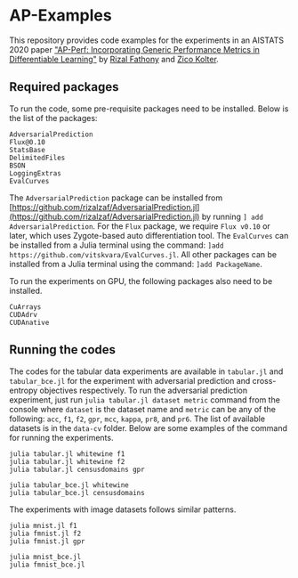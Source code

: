 # AP-Examples

This repository provides code examples for the experiments in an AISTATS 2020 paper ["AP-Perf: Incorporating Generic Performance Metrics in Differentiable Learning"](https://arxiv.org/abs/1912.00965) by [Rizal Fathony](http://rizal.fathony.com) and [Zico Kolter](http://zicokolter.com).


## Required packages

To run the code, some pre-requisite packages need to be installed. Below is the list of the packages:
```
AdversarialPrediction
Flux@0.10
StatsBase
DelimitedFiles
BSON
LoggingExtras
EvalCurves
``` 

The `AdversarialPrediction` package can be installed from [https://github.com/rizalzaf/AdversarialPrediction.jl](https://github.com/rizalzaf/AdversarialPrediction.jl) by running `] add AdversarialPrediction`. For the `Flux` package, we require `Flux v0.10` or later, which uses Zygote-based auto differentiation tool. The `EvalCurves` can be installed from a Julia terminal using the command: `]add https://github.com/vitskvara/EvalCurves.jl`. All other packages can be installed from a Julia terminal using the command: `]add PackageName`.

To run the experiments on GPU, the following packages also need to be installed.
```
CuArrays
CUDAdrv
CUDAnative
``` 

## Running the codes

The codes for the tabular data experiments are available in `tabular.jl` and `tabular_bce.jl` for the experiment with adversarial prediction and cross-entropy objectives respectively. To run the adversarial prediction experiment, just run `julia tabular.jl dataset metric` command from the console where `dataset` is the dataset name and `metric` can be any of the following: `acc`, `f1`, `f2`, `gpr`, `mcc`, `kappa`, `pr8`, and `pr6`. The list of available datasets is in the `data-cv` folder. Below are some examples of the command for running the experiments.

```
julia tabular.jl whitewine f1
julia tabular.jl whitewine f2
julia tabular.jl censusdomains gpr

julia tabular_bce.jl whitewine
julia tabular_bce.jl censusdomains
```

The experiments with image datasets follows similar patterns.
```
julia mnist.jl f1
julia fmnist.jl f2
julia fmnist.jl gpr

julia mnist_bce.jl
julia fmnist_bce.jl
```